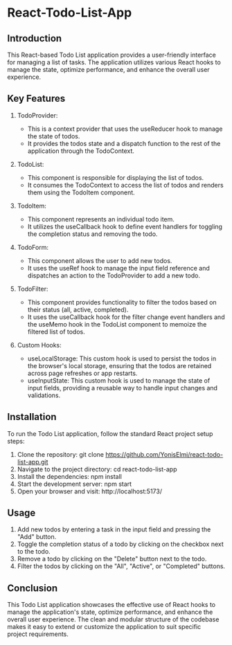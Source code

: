# React-Todo-List-App

## Introduction

This React-based Todo List application provides a user-friendly interface for managing a list of tasks. The application utilizes various React hooks to manage the state, optimize performance, and enhance the overall user experience.

## Key Features

1. TodoProvider:
   - This is a context provider that uses the useReducer hook to manage the state of todos.
   - It provides the todos state and a dispatch function to the rest of the application through the TodoContext.

2. TodoList:
   - This component is responsible for displaying the list of todos.
   - It consumes the TodoContext to access the list of todos and renders them using the TodoItem component.

3. TodoItem:
   - This component represents an individual todo item.
   - It utilizes the useCallback hook to define event handlers for toggling the completion status and removing the todo.

4. TodoForm:
   - This component allows the user to add new todos.
   - It uses the useRef hook to manage the input field reference and dispatches an action to the TodoProvider to add a new todo.

5. TodoFilter:
   - This component provides functionality to filter the todos based on their status (all, active, completed).
   - It uses the useCallback hook for the filter change event handlers and the useMemo hook in the TodoList component to memoize the filtered list of todos.

6. Custom Hooks:
   - useLocalStorage: This custom hook is used to persist the todos in the browser's local storage, ensuring that the todos are retained across page refreshes or app restarts.
   - useInputState: This custom hook is used to manage the state of input fields, providing a reusable way to handle input changes and validations.

## Installation

To run the Todo List application, follow the standard React project setup steps:

1. Clone the repository: git clone https://github.com/YonisElmi/react-todo-list-app.git
2. Navigate to the project directory: cd react-todo-list-app
3. Install the dependencies: npm install
4. Start the development server: npm start
5. Open your browser and visit: http://localhost:5173/


## Usage

1. Add new todos by entering a task in the input field and pressing the "Add" button.
2. Toggle the completion status of a todo by clicking on the checkbox next to the todo.
3. Remove a todo by clicking on the "Delete" button next to the todo.
4. Filter the todos by clicking on the "All", "Active", or "Completed" buttons.

## Conclusion
This Todo List application showcases the effective use of React hooks to manage the application's state, optimize performance, and enhance the overall user experience. The clean and modular structure of the codebase makes it easy to extend or customize the application to suit specific project requirements.

